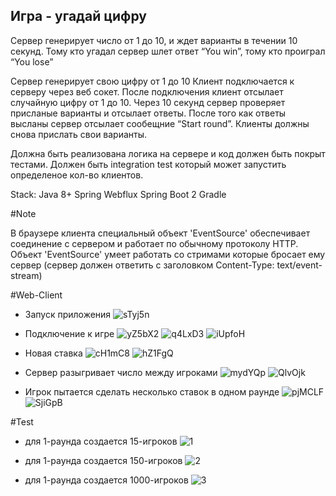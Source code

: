 
Игра - угадай цифру
-------------------

Сервер генерирует число от 1 до 10, и ждет варианты в течении 10 секунд.
Тому кто угадал сервер шлет ответ “You win”, тому кто проиграл “You lose”

Сервер генерирует свою цифру от 1 до 10
Клиент подключается к серверу через веб сокет.
После подключения клиент отсылает случайную цифру от 1 до 10.
Через 10 секунд сервер проверяет присланые варианты и отсылает ответы.
После того как ответы высланы сервер отсылает сообещние “Start round”.
Клиенты должны снова прислать свои варианты.

Должна быть реализована логика на сервере и код должен быть покрыт тестами.
Должен быть integration test который может запустить определеное кол-во клиентов.

Stack:
Java 8+
Spring Webflux
Spring Boot 2
Gradle






#Note

В браузере клиента специальный объект 'EventSource' обеспечивает соединение с сервером и работает по обычному протоколу HTTP.
Объект 'EventSource' умеет работать со стримами которые бросает ему сервер (сервер должен ответить с заголовком Content-Type: text/event-stream)

#Web-Client

* Запуск приложения
![sTyj5n](tutorial/sTyj5n.jpg)

* Подключение к игре
![yZ5bX2](tutorial/yZ5bX2.jpg)
![q4LxD3](tutorial/q4LxD3.jpg)
![iUpfoH](tutorial/iUpfoH.jpg)

* Новая ставка
![cH1mC8](tutorial/cH1mC8.jpg)
![hZ1FgQ](tutorial/hZ1FgQ.jpg)

* Сервер разыгривает число между игроками
![mydYQp](tutorial/mydYQp.jpg)
![QlvOjk](tutorial/QlvOjk.jpg)

* Игрок пытается сделать несколько ставок в одном раунде
![pjMCLF](tutorial/pjMCLF.jpg)
![SjiGpB](tutorial/SjiGpB.jpg)


#Test

* для 1-раунда создается 15-игроков
    ![1](tutorial/1.jpg)

* для 1-раунда создается 150-игроков
    ![2](tutorial/2.jpg)

* для 1-раунда создается 1000-игроков
    ![3](tutorial/3.jpg)
